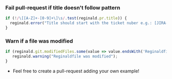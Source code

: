 ### Fail pull-request if title doesn't follow pattern

```js
if (!/\[[A-Z]+-[0-9]+\]\s/.test(reginald.pr.title)) {
  reginald.error("Title should start with the ticket nuber e.g.: [JIRA-123]")
}
```

### Warn if a file was modified

```js
if (reginald.git.modifiedFiles.some(value => value.endsWith('Reginaldfile.js'))) {
   reginald.warning("Reginaldfile was modified");
}
```

* Feel free to create a pull-request adding your own example!
